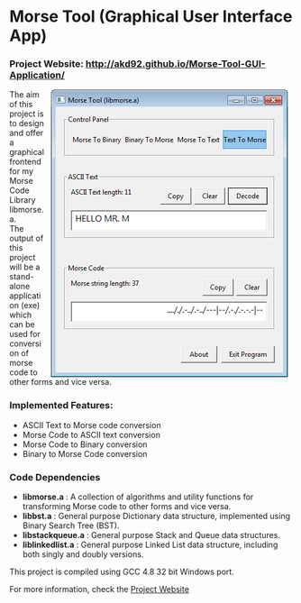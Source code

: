 
# Morse Tool (Graphical User Interface App)

### Project Website: http://akd92.github.io/Morse-Tool-GUI-Application/

<img align="right" hspace = "10px" src="https://github.com/AKD92/Morse-Tool-GUI-Application/raw/master/scrn_1.png">

The aim of this project is to design and offer a graphical frontend for my Morse Code Library libmorse.a.
<br>The output of this project will be a stand-alone application (exe) which can be used for conversion of morse code to other forms and vice versa.</br>

### Implemented Features:
* ASCII Text to Morse code conversion
* Morse Code to ASCII text conversion
* Morse Code to Binary conversion
* Binary to Morse Code conversion

### Code Dependencies

  * <b>libmorse.a</b> : A collection of algorithms and utility functions for transforming Morse code to other forms and vice versa.
  * <b>libbst.a</b> : General purpose Dictionary data structure, implemented using Binary Search Tree (BST).
  * <b>libstackqueue.a</b> : General purpose Stack and Queue data structures.
  * <b>liblinkedlist.a</b> : General purpose Linked List data structure, including both singly and doubly versions.


This project is compiled using GCC 4.8 32 bit Windows port.

For more information, check the <a href = "http://akd92.github.io/Morse-Tool-GUI-Application/">Project Website</a>
